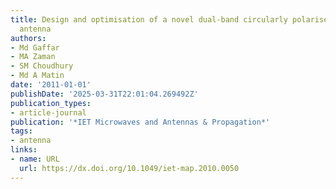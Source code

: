 ```yaml
---
title: Design and optimisation of a novel dual-band circularly polarised microstrip
  antenna
authors:
- Md Gaffar
- MA Zaman
- SM Choudhury
- Md A Matin
date: '2011-01-01'
publishDate: '2025-03-31T22:01:04.269492Z'
publication_types:
- article-journal
publication: '*IET Microwaves and Antennas & Propagation*'
tags:
- antenna
links:
- name: URL
  url: https://dx.doi.org/10.1049/iet-map.2010.0050
---
```

